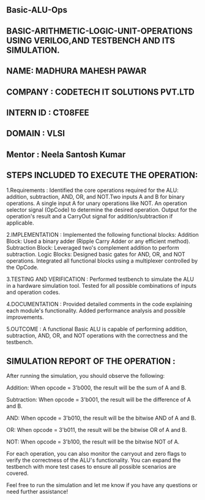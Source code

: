 ## Basic-ALU-Ops
## BASIC-ARITHMETIC-LOGIC-UNIT-OPERATIONS USING VERILOG,AND TESTBENCH AND ITS SIMULATION.
## NAME: MADHURA MAHESH PAWAR
## COMPANY : CODETECH IT SOLUTIONS PVT.LTD
## INTERN ID : CT08FEE
## DOMAIN : VLSI
## Mentor : Neela Santosh Kumar
## STEPS INCLUDED TO EXECUTE THE OPERATION:
   1.Requirements :
    Identified the core operations required for the ALU: addition, subtraction, AND, OR, and NOT.Two inputs A and B for binary operations.
    A single input A for unary operations like NOT. An operation selector signal (OpCode) to determine the desired operation. 
    Output for the operation's result and a CarryOut signal for addition/subtraction if applicable.

   2.IMPLEMENTATION :
    Implemented the following functional blocks: Addition Block: Used a binary adder (Ripple Carry Adder or any efficient method). 
    Subtraction Block: Leveraged two's complement addition to perform subtraction. 
    Logic Blocks: Designed basic gates for AND, OR, and NOT operations. 
    Integrated all functional blocks using a multiplexer controlled by the OpCode.

   3.TESTING AND VERIFICATION :
    Performed testbench to simulate the ALU in a hardware simulation tool. 
    Tested for all possible combinations of inputs and operation codes. 

   4.DOCUMENTATION :
    Provided detailed comments in the code explaining each module's functionality. 
    Added performance analysis and possible improvements.

   5.OUTCOME :
   A functional Basic ALU is capable of performing addition, subtraction, AND, OR, and NOT operations with the correctness and the testbench.

## SIMULATION REPORT OF THE OPERATION :
   After running the simulation, you should observe the following:

   Addition: When opcode = 3'b000, the result will be the sum of A and B.

   Subtraction: When opcode = 3'b001, the result will be the difference of A and B.

   AND: When opcode = 3'b010, the result will be the bitwise AND of A and B.

   OR: When opcode = 3'b011, the result will be the bitwise OR of A and B.

   NOT: When opcode = 3'b100, the result will be the bitwise NOT of A.

   For each operation, you can also monitor the carryout and zero flags to verify the correctness of the ALU's functionality. You can expand the testbench with more 
   test cases to ensure all possible scenarios are covered.

   Feel free to run the simulation and let me know if you have any questions or need further assistance!
   
